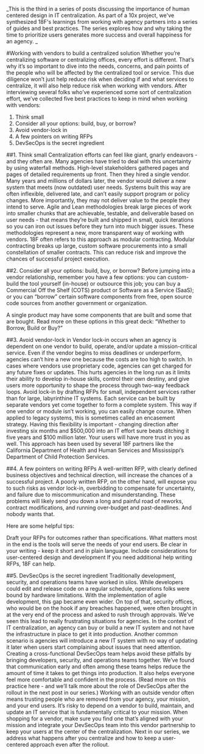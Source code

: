 
_This is the third in a series of posts discussing the importance of human centered design in IT centralization. As part of a 10x project, we've synthesized 18F's learnings from working with agency partners into a series of guides and best practices. The series explores how and why taking the time to prioritize users generates more success and overall happiness for an agency. _


#Working with vendors to build a centralized solution
Whether you’re centralizing software or centralizing offices, every effort is different. That’s why it’s so important to dive into the needs, concerns, and pain points of the people who will be affected by the centralized tool or service. This due diligence won’t just help reduce risk when deciding if and what services to centralize, it will also help reduce risk when working with vendors. 
After interviewing several folks who’ve experienced some sort of centralization effort, we’ve collected five best practices to keep in mind when working with vendors:  
1. Think small
2. Consider all your options: build, buy, or borrow?
3. Avoid vendor-lock in 
4. A few pointers on writing RFPs
5. DevSecOps is the secret ingredient 


##1. Think small
Centralization efforts can feel like giant, gnarly endeavors - and they often are. Many agencies have tried to deal with this uncertainty by using waterfall methods. High-level stakeholders gathered pages and pages of detailed requirements up front. Then they hired a single vendor. Many years and millions of dollars later, the vendor would deliver a new system that meets (now outdated) user needs. 
Systems built this way are often inflexible, delivered late, and can’t easily support program or policy changes. More importantly, they may not deliver value to the people they intend to serve. 
Agile and Lean methodologies break large pieces of work into smaller chunks that are achievable, testable, and deliverable based on user needs - that means they’re built and shipped in small, quick iterations so you can iron out issues before they turn into much bigger issues. These methodologies represent a new, more transparent way of working with vendors. 
18F often refers to this approach as modular contracting. Modular contracting breaks up large, custom software procurements into a small constellation of smaller contracts. This can reduce risk and improve the chances of successful project execution.


##2. Consider all your options: build, buy, or borrow?
Before jumping into a vendor relationship, remember you have a few options: you can custom-build the tool yourself (in-house) or outsource this job; you can buy a Commercial Off the Shelf (COTS) product or Software as a Service (SaaS); or you can “borrow” certain software components from free, open source code sources from another government or organization. 

A single product may have some components that are built and some that are bought. Read more on these options in this great deck: “Whether to Borrow, Build or Buy?”


##3. Avoid vendor-lock in 
Vendor lock-in occurs when an agency is dependent on one vendor to build, operate, and/or update a mission-critical service. Even if the vendor begins to miss deadlines or underperform, agencies can’t hire a new one because the costs are too high to switch. In cases where vendors use proprietary code, agencies can get charged for any future fixes or updates. This hurts agencies in the long run as it limits their ability to develop in-house skills, control their own destiny, and give users more opportunity to shape the process through two-way feedback loops. 
Avoid lock-in by drafting RFPs for small, independent services rather than for large, labyrinthine IT systems. Each service can be built by separate vendors yet come together to form a complete system. This way if one vendor or module isn’t working, you can easily change course. 
When applied to legacy systems, this is sometimes called an encasement strategy. Having this flexibility is important - changing direction after investing six months and $500,000 into an IT effort sure beats ditching it five years and $100 million later. Your users will have more trust in you as well.
This approach has been used by several 18F partners like the California Department of Health and Human Services and Mississippi’s Department of Child Protection Services. 

##4. A few pointers on writing RFPs 
A well-written RFP, with clearly defined business objectives and technical direction, will increase the chances of a successful project. A poorly written RFP, on the other hand, will expose you to such risks as vendor lock-in, overbidding to compensate for uncertainty, and failure due to miscommunication and misunderstanding. These problems will likely send you down a long and painful road of reworks, contract modifications, and running over-budget and past-deadlines. And nobody wants that. 

Here are some helpful tips:

Draft your RFPs for outcomes rather than specifications. What matters most in the end is the tools will serve the needs of your end users. 
Be clear in your writing - keep it short and in plain language. 
Include considerations for user-centered design and development
If you need additional help writing RFPs, 18F can help.

##5. DevSecOps is the secret ingredient
Traditionally development, security, and operations teams have worked in silos. While developers could edit and release code on a regular schedule, operations folks were bound by hardware limitations. With the implementation of agile development, this gap became even wider. On top of that, security offices, who would be on the hook if any breaches happened, were often brought in at the very end of the process and asked to rush through approvals. We’ve seen this lead to really frustrating situations for agencies. 
In the context of IT centralization, an agency can buy or build a new IT system and not have the infrastructure in place to get it into production. Another common scenario is agencies will introduce a new IT system with no way of updating it later when users start complaining about issues that need attention. 
Creating a cross-functional DevSecOps team helps avoid these pitfalls by bringing developers, security, and operations teams together. We’ve found that communication early and often among these teams helps reduce the amount of time it takes to get things into production. It also helps everyone feel more comfortable and confident in the process. (Read more on this practice here - and we’ll talk more about the role of DevSecOps after the rollout in the next post in our series.) 
Working with an outside vendor often means trusting people who are removed from your agency, your mission, and your end users. It’s risky to depend on a vendor to build, maintain, and update an IT service that is fundamentally critical to your mission. When shopping for a vendor, make sure you find one that’s aligned with your mission and integrate your DevSecOps team into this vendor partnership to keep your users at the center of the centralization. 
Next in our series, we address what happens after you centralize and how to keep a user-centered approach even after the rollout. 
